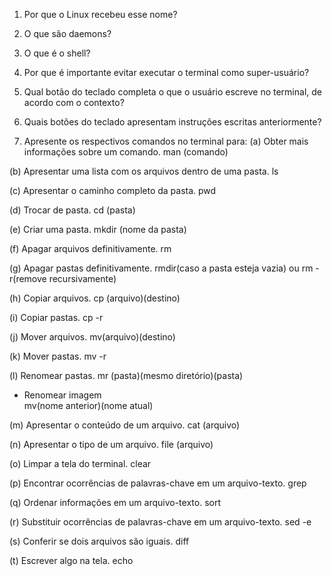 1. Por que o Linux recebeu esse nome?

2. O que são daemons?

3. O que é o shell?

4. Por que é importante evitar executar o terminal como super-usuário?

5. Qual botão do teclado completa o que o usuário escreve no terminal, de acordo com o contexto?

6. Quais botões do teclado apresentam instruções escritas anteriormente?

7. Apresente os respectivos comandos no terminal para: 
(a) Obter mais informações sobre um comando. 
 man (comando)
 
(b) Apresentar uma lista com os arquivos dentro de uma pasta.
ls

(c) Apresentar o caminho completo da pasta. 
pwd

(d) Trocar de pasta. 
cd (pasta)

(e) Criar uma pasta. 
mkdir (nome da pasta)

(f) Apagar arquivos definitivamente. 
rm

(g) Apagar pastas definitivamente. 
rmdir(caso a pasta esteja vazia) ou rm -r(remove recursivamente)

(h) Copiar arquivos. 
cp (arquivo)(destino)


(i) Copiar pastas. 
cp -r

(j) Mover arquivos. 
mv(arquivo)(destino)

(k) Mover pastas. 
mv -r 

(l) Renomear pastas. 
mr (pasta)(mesmo diretório)(pasta) 

* Renomear imagem  
mv(nome anterior)(nome atual)

(m) Apresentar o conteúdo de um arquivo. 
cat (arquivo)

(n) Apresentar o tipo de um arquivo. 
file (arquivo)

(o) Limpar a tela do terminal. 
clear

(p) Encontrar ocorrências de palavras-chave em um arquivo-texto. 
grep

(q) Ordenar informações em um arquivo-texto. 
sort

(r) Substituir ocorrências de palavras-chave em um arquivo-texto. 
sed -e 

(s) Conferir se dois arquivos são iguais. 
diff

(t) Escrever algo na tela.
echo
